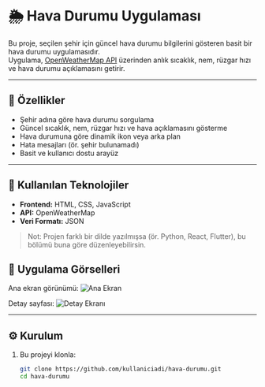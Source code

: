 # 🌦️ Hava Durumu Uygulaması

Bu proje, seçilen şehir için güncel hava durumu bilgilerini gösteren basit bir hava durumu uygulamasıdır.  
Uygulama, [OpenWeatherMap API](https://openweathermap.org/api) üzerinden anlık sıcaklık, nem, rüzgar hızı ve hava durumu açıklamasını getirir.

---

## 🚀 Özellikler

- Şehir adına göre hava durumu sorgulama  
- Güncel sıcaklık, nem, rüzgar hızı ve hava açıklamasını gösterme  
- Hava durumuna göre dinamik ikon veya arka plan  
- Hata mesajları (ör. şehir bulunamadı)  
- Basit ve kullanıcı dostu arayüz

---

## 🧰 Kullanılan Teknolojiler

- **Frontend:** HTML, CSS, JavaScript  
- **API:** OpenWeatherMap  
- **Veri Formatı:** JSON  

> Not: Projen farklı bir dilde yazılmışsa (ör. Python, React, Flutter), bu bölümü buna göre düzenleyebilirsin.



## 📸 Uygulama Görselleri

Ana ekran görünümü:
![Ana Ekran](./screenshots/home.png)

Detay sayfası:
![Detay Ekranı](./screenshots/details.png)

---

## ⚙️ Kurulum

1. Bu projeyi klonla:

   ```bash
   git clone https://github.com/kullaniciadi/hava-durumu.git
   cd hava-durumu
